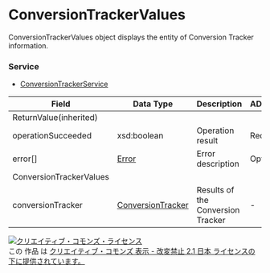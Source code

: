 # ConversionTrackerValues
ConversionTrackerValues object displays the entity of Conversion Tracker information.
### Service
+ [ConversionTrackerService](../services/ConversionTrackerService.md)

| Field | Data Type | Description | ADD | SET | 
|---|---|---|---|---|
| ReturnValue(inherited)|||||
| operationSucceeded| xsd:boolean| Operation result| Req| Req |
| error[]| <a href="./Error.md">Error</a>| Error description| Opt| Opt |
| ConversionTrackerValues|||||
| conversionTracker| <a href="./ConversionTracker.md">ConversionTracker</a>| Results of the Conversion Tracker| -| - |
<a rel="license" href="http://creativecommons.org/licenses/by-nd/2.1/jp/"><img alt="クリエイティブ・コモンズ・ライセンス" style="border-width:0" src="https://i.creativecommons.org/l/by-nd/2.1/jp/88x31.png" /></a><br />この 作品 は <a rel="license" href="http://creativecommons.org/licenses/by-nd/2.1/jp/">クリエイティブ・コモンズ 表示 - 改変禁止 2.1 日本 ライセンスの下に提供されています。</a>
